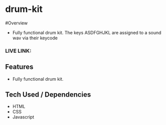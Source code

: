 # drum-kit

#Overview
- Fully functional drum kit. The keys ASDFGHJKL are assigned to a sound wav via their keycode

### LIVE LINK: 

## Features 

- Fully functional drum kit. 

## Tech Used / Dependencies

- HTML
- CSS
- Javascript
